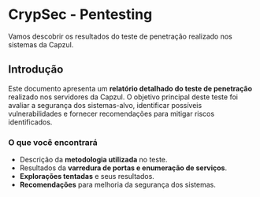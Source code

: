 # CrypSec - Pentesting
Vamos descobrir os resultados do teste de penetração realizado nos sistemas da Capzul.

## Introdução

Este documento apresenta um **relatório detalhado do teste de penetração** realizado nos servidores da Capzul. O objetivo principal deste teste foi avaliar a segurança dos sistemas-alvo, identificar possíveis vulnerabilidades e fornecer recomendações para mitigar riscos identificados.

### O que você encontrará

- Descrição da **metodologia utilizada** no teste.
- Resultados da **varredura de portas e enumeração de serviços**.
- **Explorações tentadas** e seus resultados.
- **Recomendações** para melhoria da segurança dos sistemas.
